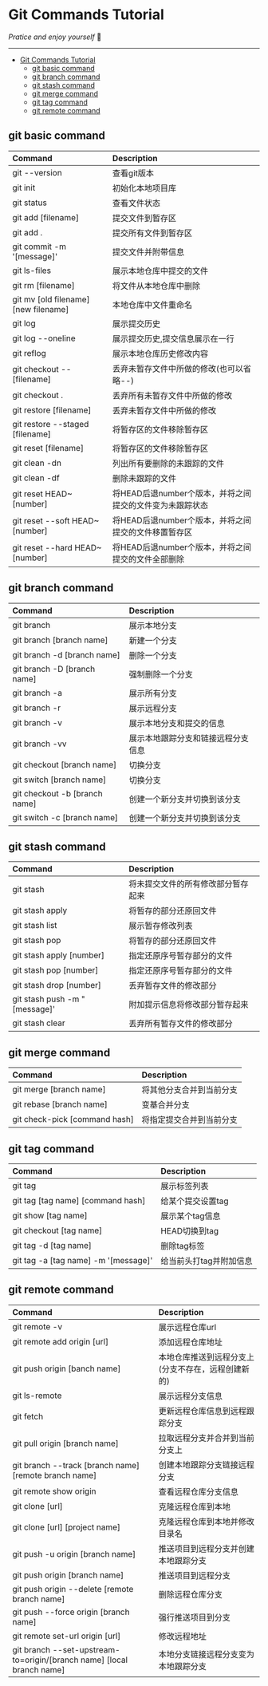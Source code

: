 Git Commands Tutorial
=======================


_Pratice and enjoy yourself_ 🥳

___

- [Git Commands Tutorial](#git-commands-tutorial)
  - [git basic command](#git-basic-command)
  - [git branch command](#git-branch-command)
  - [git stash command](#git-stash-command)
  - [git merge command](#git-merge-command)
  - [git tag command](#git-tag-command)
  - [git remote command](#git-remote-command)


## git basic command

| Command | Description |
|:--|:--|
|  git --version | 查看git版本 |
|  git init                |初始化本地项目库                      |
|  git status              |查看文件状态                          |
|  git add [filename]      |提交文件到暂存区                      |
|  git add .               |提交所有文件到暂存区                  |
|  git commit -m '[message]' |提交文件并附带信息                    |
|  git ls-files            |展示本地仓库中提交的文件              |
|  git rm [filename]       |将文件从本地仓库中删除                |
|  git mv [old filename] [new filename] |本地仓库中文件重命名|
|  git log                 |展示提交历史                          |
|  git log --oneline       |展示提交历史,提交信息展示在一行       |
|  git reflog                     | 展示本地仓库历史修改内容|
|  git checkout -- [filename]        |  丢弃未暂存文件中所做的修改(也可以省略--)                   |
|  git checkout .                    |  丢弃所有未暂存文件中所做的修改                             |
|  git restore [filename]            |  丢弃未暂存文件中所做的修改                                 |
|  git restore --staged [filename]   |  将暂存区的文件移除暂存区                                   |
|  git reset [filename]              |  将暂存区的文件移除暂存区                                   |
|  git clean -dn                     |  列出所有要删除的未跟踪的文件                               |
|  git clean -df                     |  删除未跟踪的文件                                           |
|  git reset HEAD~[number]           |  将HEAD后退number个版本，并将之间提交的文件变为未跟踪状态   |
|  git reset --soft HEAD~[number]    |  将HEAD后退number个版本，并将之间提交的文件移置暂存区       |
|  git reset --hard HEAD~[number]    |  将HEAD后退number个版本，并将之间提交的文件全部删除         |
  
   
## git branch command

| Command | Description |
|:--|:--|
|   git branch                 |展示本地分支                         |
|   git branch [branch name]   |新建一个分支                         |
|   git branch -d [branch name]|删除一个分支                         |
|   git branch -D [branch name]|强制删除一个分支                     |
|   git branch -a              |展示所有分支                         |
|   git branch -r              |展示远程分支                         |
|   git branch -v              |展示本地分支和提交的信息   |
|   git branch -vv              |展示本地跟踪分支和链接远程分支信息   |
|   git checkout [branch name]    | 切换分支                      |
|   git switch [branch name]      | 切换分支                      |
|   git checkout -b [branch name] | 创建一个新分支并切换到该分支  |
|   git switch -c [branch name]   | 创建一个新分支并切换到该分支  |


## git stash command

| Command | Description |
|:--|:--|
|   git stash                     |将未提交文件的所有修改部分暂存起来|
|   git stash apply               |将暂存的部分还原回文件            |
|   git stash list                |展示暂存修改列表                  |
|   git stash pop                 |将暂存的部分还原回文件            |
|   git stash apply [number]      |指定还原序号暂存部分的文件        |
|   git stash pop [number]        |指定还原序号暂存部分的文件        |
|   git stash drop [number]       |丢弃暂存文件的修改部分            |
|   git stash push -m "[message]' |附加提示信息将修改部分暂存起来    |
|   git stash clear               |丢弃所有暂存文件的修改部分        |
 
## git merge command

| Command | Description |
|:--|:--|
|   git merge [branch name]        | 将其他分支合并到当前分支|
|   git rebase [branch name]       | 变基合并分支            |
|   git check-pick [command hash]  | 将指定提交合并到当前分支|

## git tag command

| Command | Description |
|:--|:--|
|   git tag                                | 展示标签列表            |
|   git tag [tag name] [command hash]      | 给某个提交设置tag       |
|   git show [tag name]                    | 展示某个tag信息         |
|   git checkout [tag name]                | HEAD切换到tag           |
|   git tag -d [tag name]                  | 删除tag标签             |
|   git tag -a [tag name] -m '[message]'   | 给当前头打tag并附加信息 |

## git remote command

| Command | Description |
|:--|:--|
|   git remote -v                                          | 展示远程仓库url                                      |
|   git remote add origin [url]                            | 添加远程仓库地址                                     |
|   git push origin [banch name]                           | 本地仓库推送到远程分支上(分支不存在，远程创建新的)   |
|   git ls-remote                                          | 展示远程分支信息                                     |
|   git fetch                                              | 更新远程仓库信息到远程跟踪分支                       |
|   git pull origin [branch name]                          | 拉取远程分支并合并到当前分支上                       |
|   git branch --track [branch name] [remote branch name]  | 创建本地跟踪分支链接远程分支                         |
|   git remote show origin                                 | 查看远程仓库分支信息                                 |
|   git clone [url]                                        | 克隆远程仓库到本地                                   |
|   git clone [url] [project name]                         | 克隆远程仓库到本地并修改目录名                       |
|   git push -u origin [branch name]                       | 推送项目到远程分支并创建本地跟踪分支                 |
|   git push origin [branch name]                          | 推送项目到远程分支                                   |
|   git push origin --delete [remote branch name]          | 删除远程仓库分支                                     |
|   git push --force origin [branch name]                  | 强行推送项目到分支                                   |
|   git remote set-url origin [url]                        | 修改远程地址                                         |
|   git branch --set-upstream-to=origin/[branch name] [local branch name] | 本地分支链接远程分支变为本地跟踪分支 |
 
 
